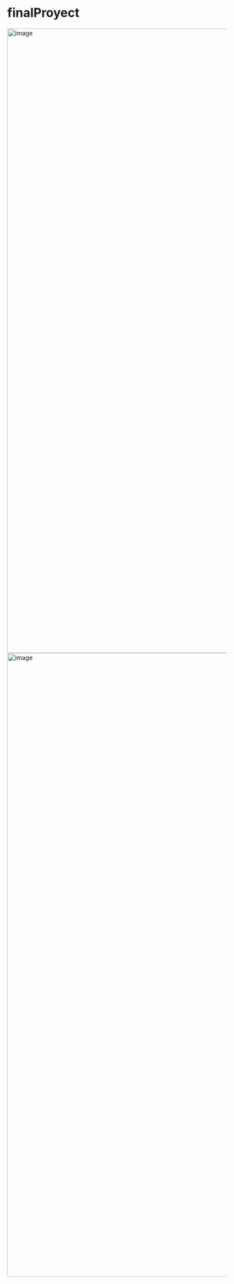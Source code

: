 # finalProyect
<img width="1432" alt="image" src="https://github.com/NicoleAsqui/finalProyect/assets/56647127/f09e5875-b6ac-4960-8947-5294cfd27a17">

<img width="1430" alt="image" src="https://github.com/NicoleAsqui/finalProyect/assets/56647127/abdbeb6a-10d2-4f1a-89ea-e9592e0b32bb">


